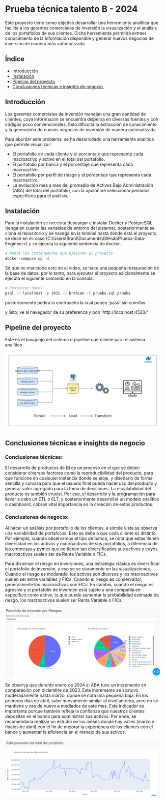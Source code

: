 # Prueba técnica talento B - 2024 

Este proyecto tiene como objetivo desarrollar una herramienta analítica que facilite a los gerentes comerciales de inversión la visualización y el análisis de los portafolios de sus clientes. Dicha herramienta permitirá extraer conocimiento de la información disponible y generar nuevos negocios de inversión de manera más automatizada.

## Índice

- [Introducción](#introducción)
- [Instalación](#instalación)
- [Pipeline del proyecto](#características)
- [Conclusiones técnicas e insights de negocio ](#tecnologías)

## Introducción

Los gerentes comerciales de inversión manejan una gran cantidad de clientes, cuya información se encuentra dispersa en diversas fuentes y con códigos poco convencionales. Esto dificulta la extracción de conocimiento y la generación de nuevos negocios de inversión de manera automatizada. 

Para abordar este problema, se ha desarrollado una herramienta analítica que permite visualizar:

- El portafolio de cada cliente y el porcentaje que representa cada macroactivo y activo en el total del portafolio.
- El portafolio por banca y el porcentaje que representa cada macroactivo.
- El portafolio por perfil de riesgo y el porcentaje que representa cada macroactivo.
- La evolución mes a mes del promedio de Activos Bajo Administración (ABA) del total del portafolio, con la opción de seleccionar periodos específicos para el análisis.

## Instalación

Para la instalación se necesita descargar e instalar Docker y PostgreSQL (tenga en cuenta las variables de entorno del sistema), posteriormente se clona el repositorio y se navega en la teminal hasta donde está el proyecto, se decir en mi caso (C:\Users\Brahi\Documents\GitHub\Prueba-Data-Engineer>) y se ejecuta la siguiente sentencia de docker.

```bash
# Monta los contenedores que ejecutan el proyecto
docker-compose up -d
```

Sé que no mencione esto en el video, se hace una pequeña restauración de la base de datos, por lo tanto, para ejecutar el proyecto adicionalmente se ejecuta el siguiente comando en la consola:

```bash
# Restaurar datos
psql -h localhost -p 5431 -U brahian -f prueba.sql prueba
```
posteriormente pedira la contraseña la cual ponen 'pass' sin comillas

y listo, ve al navegador de su preferenca y pon 'http://localhost:4520/'

## Pipeline del proyecto

Este es el bosquejo del sistema o pipeline que diseñe para el sistema analítico

!['Diagrama del Sistema'](Diagrama%20y%20Video/Diagrama.png)

## Conclusiones técnicas e insights de negocio

### Conclusiones técnicas:

El desarrollo de productos de BI es un proceso en el que se deben considerar diversos factores como la reproducibilidad del producto, para que funcione en cualquier instancia donde se aloje, y diseñarlo de forma sencilla y concisa para que el usuario final pueda hacer uso del producto y generar valor agregado para la toma de decisiones. La escalabilidad del producto es también crucial. Por eso, el desarrollo y la programación para llevar a cabo un ETL o ELT, y posteriormente desarrollar un modelo analítico o dashboard, cobran vital importancia en la creación de estos productos.

### Conclusiones de negocio:

Al hacer un análisis por portafolio de los clientes, a simple vista se observa una variabilidad de portafolios. Esto se debe a que cada cliente es distinto. Por ejemplo, cuando observamos el tipo de banca, se nota que estas tienen diversidad en los activos y macroactivos de sus portafolios, a diferencia de las empresas y pymes que no tienen tan diversificados sus activos y cuyos macroactivos suelen ser de Renta Variable o FICs.

Para disminuir el riesgo en inversiones, una estrategia clásica es diversificar el portafolio de inversión, y eso se ve claramente en las visualizaciones. Cuando el riesgo es moderado, los activos son diversos y los macroactivos suelen ser entre variables y FICs. Cuando el riesgo es conservador, generalmente los macroactivos son FICs. En cambio, cuando el riesgo es agresivo y el portafolio de inversión está sujeto a una compañía en específico como activo, lo que puede aumentar la probabilidad estimada de riesgo, los macroactivos suelen ser Renta Variable o FICs.

!['Portafolio Riesgo Moderado'](Diagrama%20y%20Video/riesgo_moderado.png)

Se observa que durante enero de 2024 el ABA tuvo un incremento en comparación con diciembre de 2023. Este incremento se sostuvo moderadamente hasta marzo, donde se nota una pequeña baja. En los primeros días de abril, sube nuevamente similar al nivel anterior, pero no se mantiene y cae de nuevo a mediados de este mes. Este indicador es importante porque también refleja la confianza que nuestros clientes depositan en el banco para administrar sus activos. Por ende, se recomendaría realizar un estudio en los meses donde hay valles (marzo y finales de abril) con el fin de mejorar la experiencia de los clientes con el banco y aumentar la eficiencia en el manejo de sus activos.

!['Linea de tiempo del ABA promedio'](Diagrama%20y%20Video/linea_tiempo.png)

